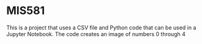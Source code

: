 # MIS581
This is a project that uses a CSV file and Python code that can 
be used in a Jupyter Notebook. The code creates an image of numbers
0 through 4
